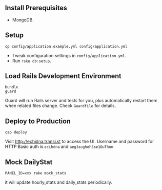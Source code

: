 Install Prerequisites
---------------------

* MongoDB.

Setup
-----

    cp config/application.example.yml config/application.yml

* Tweak configuration settings in `config/application.yml`.
* Run `rake db:setup`.

Load Rails Development Environment
----------------------------------

    bundle
    guard

Guard will run Rails server and tests for you, plus automatically restart them
when related files change. Check `Guardfile` for details.

Deploy to Production
--------------------

    cap deploy

Visit http://echidna.transi.st to access the UI. Username and password for HTTP Basic auth is `ecihdna` and `aeg3aughoh5se1OuThom`.

Mock DailyStat
--------------

    PANEL_ID=xxx rake mock_stats

it will update hourly_stats and daily_stats periodically.

